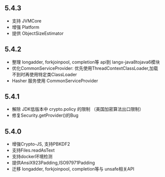 ## 5.4.3
* 支持 JVMCore
* 增强 Platform
* 提供 ObjectSizeEstimator

## 5.4.2
* 整理 longadder, forkjoinpool, completion等 api到 langx-java8tojava6模块
* 优化CommonServiceProvider: 优先使用ThreadContextClassLoader,加载不到时再使用特定类ClassLoader
* Hasher 服务使用 CommonServiceProvider

## 5.4.1
+ 解除 JDK低版本中 crypto.policy 的限制 （美国加密算法出口限制）
+ 修复Security.getProvider()的Bug


## 5.4.0
+ 增强Crypto-JS, 支持PBKDF2
+ 支持Files.readAsText
+ 支持docker环境检测
+ 提供AnsiX923Padding,ISO97971Padding
+ 迁移 longadder, forkjoinpool, completion等与 unsafe相关API
